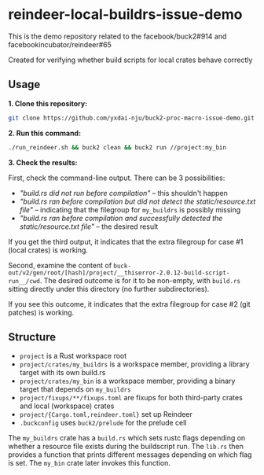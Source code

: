 # reindeer-local-buildrs-issue-demo

This is the demo repository related to the facebook/buck2#914 and facebookincubator/reindeer#65

Created for verifying whether build scripts for local crates behave correctly

## Usage

**1. Clone this repository:**

```bash
git clone https://github.com/yxdai-nju/buck2-proc-macro-issue-demo.git --recurse-submodules
```

**2. Run this command:**

```bash
./run_reindeer.sh && buck2 clean && buck2 run //project:my_bin
```

**3. Check the results:**

First, check the command-line output. There can be 3 possibilities:
- *"build.rs did not run before compilation"* – this shouldn't happen
- *"build.rs ran before compilation but did not detect the static/resource.txt file"* – indicating that the filegroup for `my_buildrs` is possibly missing
- *"build.rs ran before compilation and successfully detected the static/resource.txt file"* – the desired result

If you get the third output, it indicates that the extra filegroup for case #1 (local crates) is working.

Second, examine the content of `buck-out/v2/gen/root/[hash]/project/__thiserror-2.0.12-build-script-run__/cwd`. The desired outcome is for it to be non-empty, with `build.rs` sitting directly under this directory (no further subdirectories).

If you see this outcome, it indicates that the extra filegroup for case #2 (git patches) is working.

## Structure

- `project` is a Rust workspace root
- `project/crates/my_buildrs` is a workspace member, providing a library target with its own build.rs
- `project/crates/my_bin` is a workspace member, providing a binary target that depends on `my_buildrs`
- `project/fixups/**/fixups.toml` are fixups for both third-party crates and local (workspace) crates
- `project/{Cargo.toml,reindeer.toml}` set up Reindeer
- `.buckconfig` uses `buck2/prelude` for the prelude cell

The `my_buildrs` crate has a `build.rs` which sets rustc flags depending on whether a resource file exists during the buildscript run. The `lib.rs` then provides a function that prints different messages depending on which flag is set. The `my_bin` crate later invokes this function.
